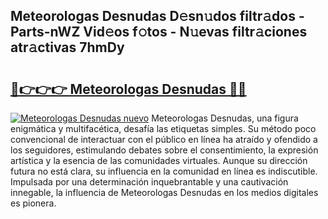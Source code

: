 ## Meteorologas Desnudas D𝚎sn𝚞dos filtr𝚊dos - Parts-nWZ Vid𝚎os f𝚘tos - N𝚞evas filtr𝚊ciones atr𝚊ctivas 7hmDy

# <h2><a href="http://mb4m8y8.tromn.icu/?c=Meteorologas+Desnudas">🔗👉👉👉 Meteorologas Desnudas 🔗🔗</a></h2>

[![Meteorologas Desnudas nuevo](https://i.imgur.com/pEAQMta.gif)](http://mb4m8y8.tromn.icu/?c=Meteorologas+Desnudas)
Meteorologas Desnudas, una figura enigmática y multifacética, desafía las etiquetas simples. Su método poco convencional de interactuar con el público en línea ha atraído y ofendido a los seguidores, estimulando debates sobre el consentimiento, la expresión artística y la esencia de las comunidades virtuales. Aunque su dirección futura no está clara, su influencia en la comunidad en línea es indiscutible. Impulsada por una determinación inquebrantable y una cautivación innegable, la influencia de Meteorologas Desnudas en los medios digitales es pionera.

